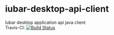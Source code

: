 # iubar-desktop-api-client
Iubar desktop application api java client<br>
Travis-CI: [![Build Status](https://travis-ci.org/iubar/iubar-desktop-api-client.svg?branch=master)](https://travis-ci.org/iubar/iubar-desktop-api-client)
